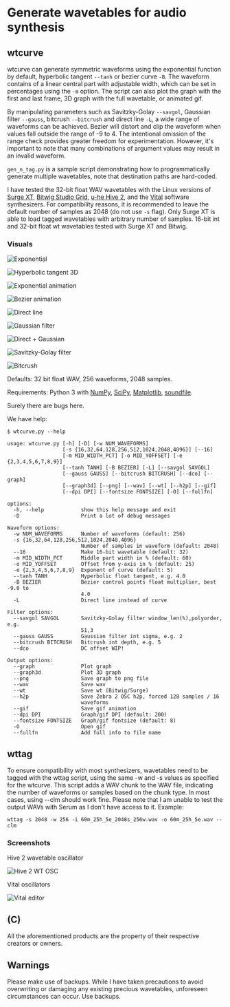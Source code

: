 # Generate wavetables for audio synthesis

## wtcurve

wtcurve can generate symmetric waveforms using the exponential function by default, hyperbolic tangent `--tanh` or bezier curve `-B`. The waveform contains of a linear central part with adjustable width, which can be set in percentages using the `-m` option. The script can also plot the graph with the first and last frame, 3D graph with the full wavetable, or animated gif.

By manipulating parameters such as Savitzky-Golay `--savgol`, Gaussian filter `--gauss`, bitcrush `--bitcrush`  and direct line `-L`, a wide range of waveforms can be achieved. Bezier will distort and clip the waveform when values fall outside the range of -9 to 4. The intentional omission of the range check provides greater freedom for experimentation. However, it's important to note that many combinations of argument values may result in an invalid waveform.

`gen_n_tag.py` is a sample script demonstrating how to programmatically generate multiple wavetables, note that destination paths are hard-coded.

I have tested the 32-bit float WAV wavetables with the Linux versions of [Surge XT](https://surge-synthesizer.github.io/), [Bitwig Studio Grid](https://www.bitwig.com/the-grid/), [u-he Hive 2](https://u-he.com/products/hive/), and the [Vital](https://vital.audio/) software synthesizers. For compatibility reasons, it is recommended to leave the default number of samples as 2048 (do not use `-s` flag). Only Surge XT is able to load tagged wavetables with arbitrary number of samples. 16-bit int and 32-bit float wt wavetables tested with Surge XT and Bitwig.

### Visuals

![Exponential](images/60m_25h_5e_3d.jpg "Exponential")

![Hyperbolic tangent 3D](images/35m_25h_F4ht_3d.jpg "Hyperbolic tangent")

![Exponential animation](images/60m_25h_5e_anim.gif "Exponential function")

![Bezier animation](images/60m_25h_F-7bz_anim.gif "Bezier function")

![Direct line](images/60m_25h_dl_anim.gif "Direct line")

![Gaussian filter](images/60m_25h_9e_ga40_anim.gif "Gaussian filter")

![Direct + Gaussian](images/60m_25h_dl_ga40_anim.gif "Direct + Gaussian")

![Savitzky-Golay filter](images/60m_25h_5e_sg10-3_anim.gif "Savitzky-Golay filter")

![Bitcrush](images/60m_25h_5e_bc4_anim.gif "Bitcrush")

Defaults: 32 bit float WAV, 256 waveforms, 2048 samples.

Requirements: Python 3 with [NumPy](https://numpy.org/install/), [SciPy](https://scipy.org/), [Matplotlib](https://matplotlib.org), [soundfile](https://github.com/bastibe/python-soundfile).

Surely there are bugs here.

We have help:

```text
$ wtcurve.py --help

usage: wtcurve.py [-h] [-D] [-w NUM_WAVEFORMS]
                  [-s {16,32,64,128,256,512,1024,2048,4096}] [--16]
                  [-m MID_WIDTH_PCT] [-o MID_YOFFSET] [-e {2,3,4,5,6,7,8,9}]
                  [--tanh TANH] [-B BEZIER] [-L] [--savgol SAVGOL]
                  [--gauss GAUSS] [--bitcrush BITCRUSH] [--dco] [--graph]
                  [--graph3d] [--png] [--wav] [--wt] [--h2p] [--gif]
                  [--dpi DPI] [--fontsize FONTSIZE] [-O] [--fullfn]

options:
  -h, --help            show this help message and exit
  -D                    Print a lot of debug messages

Waveform options:
  -w NUM_WAVEFORMS      Number of waveforms (default: 256)
  -s {16,32,64,128,256,512,1024,2048,4096}
                        Number of samples in waveform (default: 2048)
  --16                  Make 16-bit wavetable (default: 32)
  -m MID_WIDTH_PCT      Middle part width in % (default: 60)
  -o MID_YOFFSET        Offset from y-axis in % (default: 25)
  -e {2,3,4,5,6,7,8,9}  Exponent of curve (default: 5)
  --tanh TANH           Hyperbolic float tangent, e.g. 4.0
  -B BEZIER             Bezier control points float multiplier, best -9.0 to
                        4.0
  -L                    Direct line instead of curve

Filter options:
  --savgol SAVGOL       Savitzky-Golay filter window_len(%),polyorder, e.g.
                        51,3
  --gauss GAUSS         Gaussian filter int sigma, e.g. 2
  --bitcrush BITCRUSH   Bitcrush int depth, e.g. 5
  --dco                 DC offset WIP!

Output options:
  --graph               Plot graph
  --graph3d             Plot 3D graph
  --png                 Save graph to png file
  --wav                 Save wav
  --wt                  Save wt (Bitwig/Surge)
  --h2p                 Save Zebra 2 OSC h2p, forced 128 samples / 16
                        waveforms
  --gif                 Save gif animation
  --dpi DPI             Graph/gif DPI (default: 200)
  --fontsize FONTSIZE   Graph/gif fontsize (default: 8)
  -O                    Open gif
  --fullfn              Add full info to file name
```

## wttag

To ensure compatibility with most synthesizers, wavetables need to be tagged with the wttag script, using the same -w and -s values as specified for the wtcurve. This script adds a WAV chunk to the WAV file, indicating the number of waveforms or samples based on the chunk type. In most cases, using --clm should work fine. Please note that I am unable to test the output WAVs with Serum as I don't have access to it. Example:

```text
wttag -s 2048 -w 256 -i 60m_25h_5e_2048s_256w.wav -o 60m_25h_5e.wav --clm
```

### Screenshots

Hive 2 wavetable oscillator

![Hive 2 WT OSC](images/hive_wt.jpg)

Vital oscillators

![Vital editor](images/vital_wt.jpg)

## (C)

All the aforementioned products are the property of their respective creators or owners.

## Warnings

Please make use of backups. While I have taken precautions to avoid overwriting or damaging any existing precious wavetables, unforeseen circumstances can occur. Use backups.
